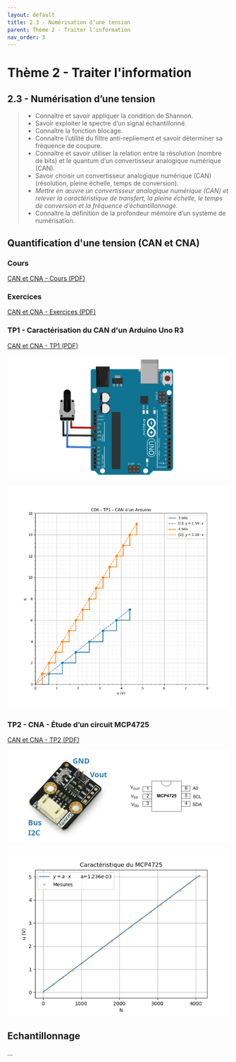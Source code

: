 ```yaml
---
layout: default
title: 2.3 - Numérisation d’une tension
parent: Thème 2 - Traiter l’information
nav_order: 3
---
```


# Thème 2 - Traiter l'information

## 2.3 - Numérisation d’une tension

> - Connaître et savoir appliquer la condition de Shannon.
> - Savoir exploiter le spectre d’un signal échantillonné.
> - Connaître la fonction blocage.
> - Connaître l’utilité du filtre anti-repliement et savoir déterminer sa fréquence de coupure.
> - Connaître et savoir utiliser la relation entre la résolution (nombre de bits) et le
> quantum d’un convertisseur analogique numérique (CAN).
> - Savoir choisir un convertisseur analogique numérique (CAN) (résolution, pleine
>  échelle, temps de conversion).
> - *Mettre en œuvre un convertisseur analogique numérique (CAN) et relever la
>   caractéristique de transfert, la pleine échelle, le temps de conversion et la fréquence
>   d’échantillonnage.*
> - Connaître la définition de la profondeur mémoire d’un système de numérisation.

## Quantification d'une tension (CAN et CNA)

### Cours

[CAN et CNA - Cours (PDF)](/cours/numerisation-tension/bts-ciel_CAN-CNA_cours.pdf)

### Exercices

[CAN et CNA - Exercices (PDF)](/cours/numerisation-tension/bts-ciel_CAN-CNA_exercices.pdf)

### TP1 - Caractérisation du CAN d'un Arduino Uno R3

[CAN et CNA - TP1 (PDF)](/cours/numerisation-tension/bts-ciel_CAN-CNA_TP1.pdf)

![](/cours/numerisation-tension/arduino_uno_can_potentiometre.png)

![](/cours/numerisation-tension/carateristique_n_bits.png)

### TP2 - CNA - Étude d’un circuit MCP4725

[CAN et CNA - TP2 (PDF)](/cours/numerisation-tension/bts-ciel_CAN-CNA_TP2.pdf)

![](/cours/numerisation-tension/MCP4725_dfrobot.png)

![](/cours/numerisation-tension/MCP4725_caracteristique.png)


## Echantillonnage

...